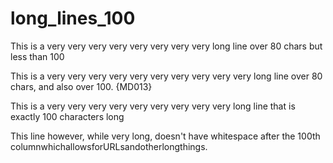 # long_lines_100

This is a very very very very very very very very long line over 80 chars but less than 100

This is a very very very very very very very very very very long line over 80 chars, and also over 100. {MD013}

This is a very very very very very very very very very long line that is exactly 100 characters long

This line however, while very long, doesn't have whitespace after the 100th columnwhichallowsforURLsandotherlongthings.

<!-- markdownlint-configure-file {
  "line-length": {
    "line_length": 100
  }
} -->
